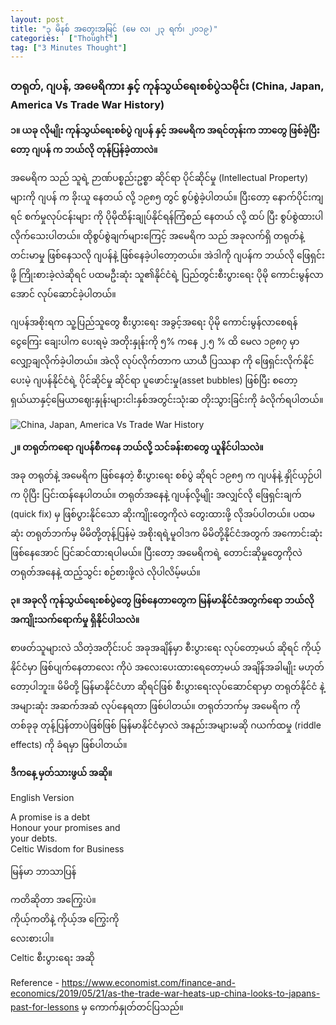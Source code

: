 ```yaml
---
layout: post
title: "၃ မိနစ် အတွေးအမြင် (မေ လ၊ ၂၃ ရက်၊ ၂၀၁၉)"
categories:  ["Thought"]
tag: ["3 Minutes Thought"]
---
```


###  တရုတ်, ဂျပန်, အမေရိကား နှင့်  ကုန်သွယ်ရေးစစ်ပွဲသမိုင်း (China, Japan, America Vs Trade War History)
**၁။ ယခု လိုမျိုး  ကုန်သွယ်ရေးစစ်ပွဲ ဂျပန် နှင့် အမေရိက အရင်တုန်းက ဘာတွေ ဖြစ်ခဲ့ပြီးတော့  ဂျပန် က ဘယ်လို တုန်ပြန်ခဲ့တာလဲ။**

အမေရိက သည်  သူရဲ့ ဉာဏ်ပစ္စည်းဥစ္စာ ဆိုင်ရာ  ပိုင်ဆိုင်မှု  (Intellectual Property) များကို ဂျပန် က ခိုးယူ နေတယ် လို့   ၁၉၈၅  တွင်   စွပ်စွဲခဲ့ပါတယ်။
ပြီးတော့ နောက်ပိုင်းကျရင် စက်မှုလုပ်ငန်းများ ကို ပိုမိုထိန်းချုပ်နိုင်ရန်ကြံစည် နေတယ် လို့ ထပ် ပြီး စွပ်စွဲထားပါလိုက်သေးပါတယ်။
ထိုစွပ်စွဲချက်များကြေင့် အမေရိက သည် အခုလက်ရှိ တရုတ်နဲ့ တင်းမာမှု ဖြစ်နေသလို ဂျပန်နဲ့ ဖြစ်နေခဲ့ပါတော့တယ်။
အဲဒါကို ဂျပန်က ဘယ်လို ဖြေရှင်းဖို့ ကြိုးစားခဲ့လဲဆိုရင် ပထမဦးဆုံး သူ၏နိုင်ငံရဲ့ ပြည်တွင်းစီးပွားရေး ပိုမို ကောင်းမွန်လာအောင် လုပ်ဆောင်ခဲ့ပါတယ်။

<!-- more -->
ဂျပန်အစိုးရက သူ့ပြည်သူတွေ စီးပွားရေး အခွင့်အရေး ပိုမို ကောင်းမွန်လာစေရန် ငွေကြေး ချေးပါက ပေးရမဲ့ အတိုးနှုန်းကို ၅% ကနေ ၂.၅ % ထိ မေလ ၁၉၈၇ မှာ လျှော့ချလိုက်ခဲ့ပါတယ်။
အဲလို လုပ်လိုက်တာက ယာယီ ပြဿနာ ကို ဖြေရှင်းလိုက်နိုင်ပေးမဲ့  ဂျပန်နိုင်ငံရဲ့ ပိုင်ဆိုင်မှု ဆိုင်ရာ
 ပူဖောင်းမှု(asset bubbles) ဖြစ်ပြီး စတော့ရှယ်ယာနှင့်မြေယာဈေးနှုန်းများငါးနှစ်အတွင်းသုံးဆ တိုးသွားခြင်းကို ခံလိုက်ရပါတယ်။


<img src="http://drive.google.com/uc?export=view&id=1_4tZOqdeZFSdr_-8R2X6h7o53n0mFQA1" alt="China, Japan, America Vs Trade War History">

**၂။  တရုတ်ကရော ဂျပန်စီကနေ ဘယ်လို့ သင်ခန်းစာတွေ ယူနိင်ပါသလဲ။**

အခု တရုတ်နဲ့ အမေရိက ဖြစ်နေတဲ့ စီးပွားရေး စစ်ပွဲ ဆိုရင် ၁၉၈၅ က ဂျပန်နဲ့ နှိုင်ယှဉ်ပါက ပိုပြီး ပြင်းထန်နေပါတယ်။
တရုတ်အနေနဲ့ ဂျပန်လို့မျိုး အလျှင်လို ဖြေရှင်းချက် (quick fix) မှ ဖြစ်ပွားနိုင်သော ဆိုးကျိုးတွေကိုလဲ တွေးထားဖို့ လိုအပ်ပါတယ်။
ပထမဆုံး တရုတ်ဘက်မှ မိမိတို့တုန့်ပြန်မဲ့ အစိုးရရဲ့မူဝါဒက မိမိတို့နိုင်ငံအတွက် အကောင်းဆုံးဖြစ်နေအောင် ပြင်ဆင်ထားရပါမယ်။
ပြီးတော့  အမေရိကရဲ့ တောင်းဆိုမှုတွေကိုလဲ တရုတ်အနေနဲ့ ထည့်သွင်း စဉ်စားဖို့လဲ လိုပါလိမ့်မယ်။

**၃။  အခုလို ကုန်သွယ်ရေးစစ်ပွဲတွေ ဖြစ်နေတာတွေက မြန်မာနိုင်ငံအတွက်ရော ဘယ်လိုအကျိုးသက်ရောက်မှု ရှိနိုင်ပါသလဲ။**


စာဖတ်သူများလဲ သိတဲ့အတိုင်းပင် အခုအချိန်မှာ စီးပွားရေး လုပ်တော့မယ် ဆိုရင် ကိုယ့်နိုင်ငံမှာ ဖြစ်ပျက်နေတာလေး ကိုပဲ အလေးပေးထားရေတော့မယ် အချိန်အခါမျိုး မဟုတ်တော့ပါဘူး။
မိမိတို့ မြန်မာနိုင်ငံဟာ ဆိုရင်ဖြစ် စီးပွားရေးလုပ်ဆောင်ရာမှာ တရုတ်နိုင်ငံ နဲ့ အများဆုံး အဆက်အဆံ လုပ်နေရတာ ဖြစ်ပါတယ်။
တရုတ်ဘက်မှ အမေရိက ကို တစ်ခုခု တုန့်ပြန်တာပဲဖြစ်ဖြစ်  မြန်မာနိုင်ငံမှာလဲ အနည်းအများမဆို ဂယက်ထမှု (riddle effects) ကို ခံရမှာ ဖြစ်ပါတယ်။


**ဒီကနေ့ မှတ်သားဖွယ် အဆို။**

English Version

A promise is a debt<br />
Honour your promises and<br />
your debts.<br />
Celtic Wisdom for Business

မြန်မာ ဘာသာပြန်

ကတိဆိုတာ အကြွေးပဲ။<br />
ကိုယ့်ကတိနဲ့ ကိုယ့်အ ကြွေးကို<br />
လေးစားပါ။<br />
Celtic စီးပွားရေး အဆို


Reference -
https://www.economist.com/finance-and-economics/2019/05/21/as-the-trade-war-heats-up-china-looks-to-japans-past-for-lessons
မှ ကောက်နှုတ်တင်ပြသည်။
